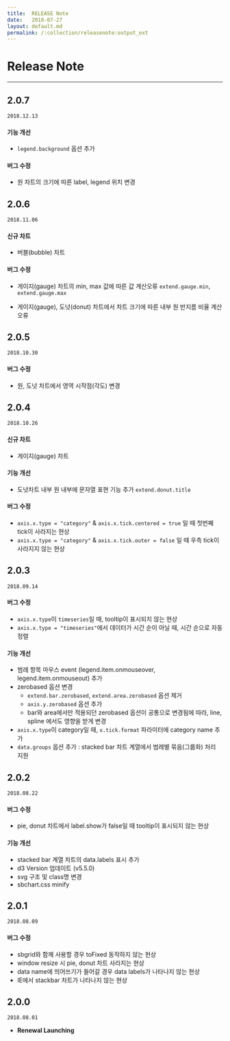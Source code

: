 ```yaml
---
title:  RELEASE Note
date:   2018-07-27
layout: default.md
permalink: /:collection/releasenote:output_ext
---
```


# Release Note
---

## 2.0.7
`2018.12.13`

#### 기능 개선

* `legend.background` 옵션 추가

#### 버그 수정

* 원 차트의 크기에 따른 label, legend 위치 변경


## 2.0.6
`2018.11.06`

#### 신규 차트

* 버블(bubble) 차트

#### 버그 수정

* 게이지(gauge) 차트의 min, max 값에 따른 값 계산오류 `extend.gauge.min`, `extend.gauge.max`

* 게이지(gauge), 도넛(donut) 차트에서 차트 크기에 따른 내부 원 반지름 비율 계산오류


## 2.0.5 
`2018.10.30`

#### 버그 수정

* 원, 도넛 차트에서 영역 시작점(각도) 변경


## 2.0.4 
`2018.10.26`

#### 신규 차트

* 게이지(gauge) 차트

#### 기능 개선

* 도넛차트 내부 원 내부에 문자열 표현 기능 추가 `extend.donut.title`

#### 버그 수정

* `axis.x.type = "category"` & `axis.x.tick.centered = true` 일 때 첫번째 tick이 사라지는 현상
* `axis.x.type = "category"` & `axis.x.tick.outer = false` 일 때 우측 tick이 사라지지 않는 현상

## 2.0.3 
`2018.09.14`

#### 버그 수정

* `axis.x.type`이 `timeseries`일 때, tooltip이 표시되지 않는 현상
* `axis.x.type = "timeseries"`에서 데이터가 시간 순이 아닐 때, 시간 순으로 자동 정렬

#### 기능 개선

* 범례 항목 마우스 event (legend.item.onmouseover, legend.item.onmouseout) 추가
* zerobased 옵션 변경
  * `extend.bar.zerobased`, `extend.area.zerobased` 옵션 제거
  * `axis.y.zerobased` 옵션 추가
  * bar와 area에서만 적용되던 zerobased 옵션이 공통으로 변경됨에 따라, line, spline 에서도 영향을 받게 변경
* `axis.x.type`이 category일 때, `x.tick.format` 파라미터에 category name 추가
* `data.groups` 옵션 추가 : stacked bar 차트 계열에서 범례별 묶음(그룹화) 처리 지원

## 2.0.2 
`2018.08.22`

#### 버그 수정

* pie, donut 차트에서 label.show가 false일 때 tooltip이 표시되지 않는 현상

#### 기능 개선

* stacked bar 계열 차트의 data.labels 표시 추가
* d3 Version 업데이트 (v5.5.0)
* svg 구조 및 class명 변경
* sbchart.css minify

## 2.0.1 
`2018.08.09`

#### 버그 수정

* sbgrid와 함께 사용할 경우 toFixed 동작하지 않는 현상
* window resize 시 pie, donut 차트 사라지는 현상
* data name에 띄어쓰기가 들어갈 경우 data labels가 나타나지 않는 현상
* IE에서 stackbar 차트가 나타나지 않는 현상

## 2.0.0 
`2018.08.01`

* **Renewal Launching** 

